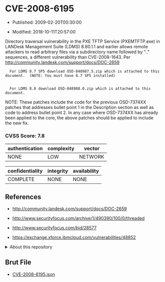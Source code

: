 # CVE-2008-6195

- Published: 2009-02-20T00:30:00

- Modified: 2018-10-11T20:57:00

Directory traversal vulnerability in the PXE TFTP Service (PXEMTFTP.exe) in LANDesk Management Suite (LDMS) 8.80.1.1 and earlier allows remote attackers to read arbitrary files via a subdirectory name followed by ".." sequences, a different vulnerability than CVE-2008-1643. Per http://community.landesk.com/support/docs/DOC-2659



      For LDMS 8.7 SP5 download OSD-848987.5.zip which is attached to this document.  (NOTE: You must have 8.7 SP5 installed)
   

      For LDMS 8.8 download OSD-848988.0.zip which is attached to this document.

 

NOTE:  These patches include the code for the previous OSD-7374XX patches that addresses bullet point 1 in the Description section as well as code to address bullet point 2.  In any case where OSD-7374XX has already been applied to the core, the above patches should be applied to include the new fix.

### CVSS Score: **7.8**

| authentication | complexity | vector |
| --- | --- | --- |
| NONE | LOW | NETWORK |

| confidentiality | integrity | availability |
| --- | --- | --- |
| COMPLETE | NONE | NONE |

## References

* http://community.landesk.com/support/docs/DOC-2659

* http://www.securityfocus.com/archive/1/490390/100/0/threaded

* http://www.securityfocus.com/bid/28577

* https://exchange.xforce.ibmcloud.com/vulnerabilities/48852

<details>
<summary>About this repository</summary> 

  This repository is part of the project [Live Hack CVE](https://github.com/Live-Hack-CVE). Main website can be found [www.live-hack.org](https://www.live-hack.org) 
  
  Made by [Sn0wAlice](https://github.com/Sn0wAlice) for the people that care about security and need to have a feed of the latest CVEs. Hope you enjoy it, don't forget to star the repo and follow me on [Twitter](https://twitter.com/Sn0wAlice) and [Github](https://github.com/Sn0wAlice). And that is my [personnal website](https://www.alice-snow.me/)

  - [Home Page](https://github.com/Live-Hack-CVE)
  - [Framework](https://github.com/Live-Hack-CVE/cve-framework)
  - [CVE database](https://github.com/Live-Hack-CVE/full_database)
  - [Changelog](https://github.com/Live-Hack-CVE/Changelog)
</details>

## Brut File

* [CVE-2008-6195.json](https://raw.githubusercontent.com/Live-Hack-CVE/full_database/main/cves/2008/CVE-2008-6195.json)

